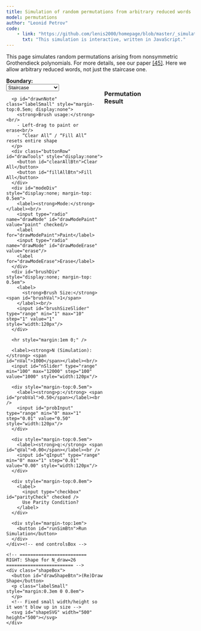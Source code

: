 ```yaml
---
title: Simulation of random permutations from arbitrary reduced words
model: permutations
author: "Leonid Petrov"
code:
    - link: "https://github.com/lenis2000/homepage/blob/master/_simulations/permutations/2025-01-26-Grothendieck-shenanigans-any-shape.md"
      txt: "This simulation is interactive, written in JavaScript."
---
```


<div class="container mt-4 mb-3" style="overflow: visible">
    <p>
        This page simulates random permutations arising from nonsymmetric
        Grothendieck polynomials. For more details, see our paper
        <a href="{{site.url}}/2024/07/Grothendieck-shenanigans/">[45]</a>. Here
        we allow arbitrary reduced words, not just the staircase one.
    </p>

   <div class="flexRow" style="display: flex;">
    <!-- ========================= LEFT: Controls ========================= -->
    <div class="controlsBox">
      <label><strong>Boundary:</strong></label><br />
      <select id="boundarySelect">
        <option value="staircase">Staircase</option>
        <option value="shaep">Quadratic (Crab)</option>
        <option value="userdrawn">User‐Drawn (Brush)</option>
      </select>

      <p id="drawnNote" class="labelSmall" style="margin-top:0.5em; display:none">
        <strong>Brush usage:</strong><br/>
        - Left‐drag to paint or erase<br/>
        - “Clear All” / “Fill All” resets entire shape
      </p>
      <div class="buttonRow" id="drawTools" style="display:none">
        <button id="clearAllBtn">Clear All</button>
        <button id="fillAllBtn">Fill All</button>
      </div>
      <div id="modeDiv" style="display:none; margin-top: 0.5em">
        <label><strong>Mode:</strong></label><br/>
        <input type="radio" name="drawMode" id="drawModePaint" value="paint" checked/>
        <label for="drawModePaint">Paint</label>
        <input type="radio" name="drawMode" id="drawModeErase" value="erase"/>
        <label for="drawModeErase">Erase</label>
      </div>
      <div id="brushDiv" style="display:none; margin-top: 0.5em">
        <label>
          <strong>Brush Size:</strong> <span id="brushVal">1</span>
        </label><br/>
        <input id="brushSizeSlider" type="range" min="1" max="10" step="1" value="1" style="width:120px"/>
      </div>

      <hr style="margin:1em 0;" />

      <label><strong>N (Simulation):</strong> <span id="nVal">1000</span></label><br/>
      <input id="nSlider" type="range" min="100" max="12000" step="100" value="1000" style="width:120px"/>

      <div style="margin-top:0.5em">
        <label><strong>p:</strong> <span id="probVal">0.50</span></label><br />
        <input id="probInput" type="range" min="0" max="1" step="0.01" value="0.50" style="width:120px"/>
      </div>

      <div style="margin-top:0.5em">
        <label><strong>q:</strong> <span id="qVal">0.00</span></label><br />
        <input id="qInput" type="range" min="0" max="1" step="0.01" value="0.00" style="width:120px"/>
      </div>

      <div style="margin-top:0.8em">
        <label>
          <input type="checkbox" id="parityCheck" checked />
          Use Parity Condition?
        </label>
      </div>

      <div style="margin-top:1em">
        <button id="runSimBtn">Run Simulation</button>
      </div>
    </div><!-- end controlsBox -->

    <!-- ========================= RIGHT: Shape for N_draw=26 ========================= -->
    <div class="shapeBox">
      <button id="drawShapeBtn">(Re)Draw Shape</button>
      <p class="labelSmall" style="margin:0.3em 0 0.8em">
      </p>
      <!-- Fixed small width/height so it won't blow up in size -->
      <svg id="shapeSVG" width="500" height="500"></svg>
    </div>
  </div><!-- end flexRow -->

  <!-- ========================= Final Permutation ========================= -->
  <h3 style="clear:both; margin-top:2em">Permutation Result</h3>
  <svg id="permSVG" width="400" height="400"></svg>
</div>

<script src="https://d3js.org/d3.v7.min.js"></script>
<script>
////////////////////////////////////////
// 1) Small grid for user drawing
////////////////////////////////////////
const N_DRAW = 26;             // small “shape‐drawing N”
const T_DRAW = 2 * N_DRAW - 3; // 49
const I_DRAW = N_DRAW;         // 26

let userShapeMatrix = [];
let cellMap = [];

function initUserShapeMatrix() {
  userShapeMatrix = [];
  for (let t = 0; t < T_DRAW; t++) {
    userShapeMatrix.push(new Array(I_DRAW).fill(false));
  }
}
initUserShapeMatrix();

////////////////////////////////////////
// 2) Boundary condition helpers
////////////////////////////////////////
function isStaircase(t, i, N) {
  const useParity = document.getElementById("parityCheck").checked;
  let cond = (t + i >= N) && (t - i <= N - 2);
  if (useParity) {
    cond = cond && ((t - i + N) % 2 === 0);
  }
  return cond;
}

function isShaep(t, i, N) {
  const useParity = document.getElementById("parityCheck").checked;
  const k = Math.floor((i * i)/20);
  let cond = (t + k >= N) && (t - k <= N - 2);
  if (useParity) {
    cond = cond && ((t - i + N) % 2 === 0);
  }
  return cond;
}

////////////////////////////////////////
// 3) Scale (t,i) from big N → small grid
//    (for userdrawn boundary)
////////////////////////////////////////
function isUserDrawnActive(t, i, N) {
  // Map big grid (1..2N-3 × 1..N) to small grid (1..T_DRAW × 1..I_DRAW)
  const T_big = 2*N - 3;
  // fraction along each axis
  const fracT = (t - 1)/(T_big - 1); // from 0..1
  const fracI = (i - 1)/(N - 1);

  // scale to small grid indices
  const tSmall = Math.floor(fracT * (T_DRAW - 1)) + 1;
  const iSmall = Math.floor(fracI * (I_DRAW - 1)) + 1;

  if (tSmall < 1 || tSmall > T_DRAW) return false;
  if (iSmall < 1 || iSmall > I_DRAW) return false;

  const drawnOn = userShapeMatrix[tSmall - 1][iSmall - 1];
  const useParity = document.getElementById("parityCheck").checked;

  if (!drawnOn) return false;
  if (useParity) {
    return ((t - i + N) % 2 === 0);
  }
  return true;
}

////////////////////////////////////////
// 4) “Draw shape” in the small grid
////////////////////////////////////////
function drawShape() {
  const boundary = document.getElementById("boundarySelect").value;
  if (boundary === "staircase") {
    for (let t = 1; t <= T_DRAW; t++) {
      for (let i = 1; i <= I_DRAW; i++) {
        userShapeMatrix[t - 1][i - 1] = isStaircase(t, i, N_DRAW);
      }
    }
  } else if (boundary === "shaep") {
    for (let t = 1; t <= T_DRAW; t++) {
      for (let i = 1; i <= I_DRAW; i++) {
        userShapeMatrix[t - 1][i - 1] = isShaep(t, i, N_DRAW);
      }
    }
  }
  // if userdrawn => keep existing
  renderShapeSVG(boundary);
}

////////////////////////////////////////
// 5) Render the small shape as an SVG
////////////////////////////////////////
let isPainting = false;
function renderShapeSVG(boundary) {
  const svg = d3.select("#shapeSVG");
  svg.selectAll("*").remove(); // clear old

  cellMap = Array.from({ length: T_DRAW }, () => new Array(I_DRAW));

  // Use very small cell size = 2×2 for fewer pixels
  const cellW = 7, cellH = 7;

  // No "viewBox" => we rely on the fixed width/height in the <svg> tag
  // We'll directly place rectangles in pixel coordinates
  const rectData = [];
  for (let t = 1; t <= T_DRAW; t++) {
    for (let i = 1; i <= I_DRAW; i++) {
      rectData.push({
        t,
        i,
        active: userShapeMatrix[t - 1][i - 1]
      });
    }
  }

  svg.selectAll("rect")
    .data(rectData)
    .join("rect")
    .attr("x", d => (d.i - 1) * cellW)
    .attr("y", d => (d.t - 1) * cellH)
    .attr("width", cellW)
    .attr("height", cellH)
    .attr("fill", d => d.active ? "red" : "white")
    .each(function(d) {
      cellMap[d.t - 1][d.i - 1] = this;
    })
    .on("mouseover", (evt, d) => {
      if (isPainting && boundary === "userdrawn") {
        paintOrEraseBrush(d);
      }
    })
    .on("mousedown", (evt, d) => {
      evt.preventDefault();
      if (boundary === "userdrawn") {
        isPainting = true;
        paintOrEraseBrush(d);
      }
    });

  // Stop painting if mouse leaves
  svg.on("mouseup",  () => { isPainting = false; });
  svg.on("mouseleave", () => { isPainting = false; });
}

function paintOrEraseBrush(cellData) {
  const brushSize = +document.getElementById("brushSizeSlider").value;
  const paintMode = document.getElementById("drawModePaint").checked;
  const newVal = paintMode;

  const tC = cellData.t - 1;
  const iC = cellData.i - 1;
  for (let dt = -brushSize; dt <= brushSize; dt++) {
    for (let di = -brushSize; di <= brushSize; di++) {
      const tt = tC + dt;
      const ii = iC + di;
      if (tt >= 0 && tt < T_DRAW && ii >= 0 && ii < I_DRAW) {
        userShapeMatrix[tt][ii] = newVal;
        d3.select(cellMap[tt][ii]).attr("fill", newVal ? "red" : "white");
      }
    }
  }
}

////////////////////////////////////////
// 6) Clear/Fill the small grid
////////////////////////////////////////
function clearAllUserDrawn() {
  for (let t = 0; t < T_DRAW; t++) {
    for (let i = 0; i < I_DRAW; i++) {
      userShapeMatrix[t][i] = false;
    }
  }
}
function fillAllUserDrawn() {
  for (let t = 0; t < T_DRAW; t++) {
    for (let i = 0; i < I_DRAW; i++) {
      userShapeMatrix[t][i] = true;
    }
  }
}

////////////////////////////////////////
// 7) Grothendieck simulation on NxN
////////////////////////////////////////
function generateSwaps(t, N, swaps, boundary) {
  for (let i = 1; i < N; i++) {
    let active = false;
    if (boundary === "staircase") {
      active = isStaircase(t, i, N);
    } else if (boundary === "shaep") {
      active = isShaep(t, i, N);
    } else {
      // userdrawn + parity
      active = isUserDrawnActive(t, i, N);
    }
    swaps[i - 1] = active ? 1 : 0;
  }
}

function applyRandomSwap(sigma, swaps, N, p, q) {
  for (let i = 0; i < N - 1; i++) {
    if (swaps[i] === 1) {
      // Upward
      if (sigma[i] < sigma[i + 1] && Math.random() < p) {
        [sigma[i], sigma[i + 1]] = [sigma[i + 1], sigma[i]];
        continue;
      }
      // Downward
      if (sigma[i] > sigma[i + 1] && Math.random() < p * q) {
        [sigma[i], sigma[i + 1]] = [sigma[i + 1], sigma[i]];
        continue;
      }
    }
  }
}

function runSimulation(N, p, q, boundary) {
  const sigma = Array.from({ length: N }, (_, idx) => idx + 1);
  const swaps = new Array(N - 1).fill(0);
  const T_MAX = 2*N - 3;
  for (let t = 1; t <= T_MAX; t++) {
    generateSwaps(t, N, swaps, boundary);
    applyRandomSwap(sigma, swaps, N, p, q);
  }
  return sigma;
}

////////////////////////////////////////
// 8) Draw final permutation
////////////////////////////////////////
function drawPermutationMatrix(sigma) {
  const svg = d3.select("#permSVG");
  svg.selectAll("*").remove();

  const N = sigma.length;
  // We fix width/height in HTML (400×400). Let's define a small margin inside.
  const margin = 30, chartSize = 340;
  // We'll just use a naive scale
  const xScale = d3.scaleLinear()
                   .domain([-0.5, N-0.5])
                   .range([margin, margin + chartSize]);
  const yScale = d3.scaleLinear()
                   .domain([-0.5, N-0.5])
                   .range([margin, margin + chartSize]);

  const radius = (N > 2000) ? 1 : 2;
  const data = sigma.map((val, i) => ({ row: i, col: val - 1 }));

  svg.selectAll("circle")
    .data(data)
    .join("circle")
    .attr("cx", d => xScale(d.row))
    .attr("cy", d => yScale(d.col))
    .attr("r", radius)
    .attr("fill", "steelblue");
}

////////////////////////////////////////
// 9) Wire up UI
////////////////////////////////////////
function initUI() {
  // Toggle user‐drawn UI
  document.getElementById("boundarySelect").addEventListener("change", e => {
    const val = e.target.value;
    const show = (val === "userdrawn");
    document.getElementById("drawnNote").style.display = show ? "block" : "none";
    document.getElementById("drawTools").style.display = show ? "flex" : "none";
    document.getElementById("brushDiv").style.display = show ? "block" : "none";
    document.getElementById("modeDiv").style.display = show ? "block" : "none";
  });

  // Brush size
  document.getElementById("brushSizeSlider").addEventListener("input", e => {
    document.getElementById("brushVal").textContent = e.target.value;
  });

  // N slider
  document.getElementById("nSlider").addEventListener("input", e => {
    document.getElementById("nVal").textContent = e.target.value;
  });

  // p,q sliders
  document.getElementById("probInput").addEventListener("input", e => {
    document.getElementById("probVal").textContent = parseFloat(e.target.value).toFixed(2);
  });
  document.getElementById("qInput").addEventListener("input", e => {
    document.getElementById("qVal").textContent = parseFloat(e.target.value).toFixed(2);
  });

  // Draw shape
  document.getElementById("drawShapeBtn").addEventListener("click", () => {
    drawShape();
  });

  // Run Simulation
  document.getElementById("runSimBtn").addEventListener("click", () => {
    const boundary = document.getElementById("boundarySelect").value;
    const N = +document.getElementById("nSlider").value;
    const p = +document.getElementById("probInput").value;
    const q = +document.getElementById("qInput").value;

    const sigma = runSimulation(N, p, q, boundary);
    drawPermutationMatrix(sigma);
  });

  // Clear/Fill
  document.getElementById("clearAllBtn").addEventListener("click", () => {
    clearAllUserDrawn();
    renderShapeSVG("userdrawn");
  });
  document.getElementById("fillAllBtn").addEventListener("click", () => {
    fillAllUserDrawn();
    renderShapeSVG("userdrawn");
  });
}

window.addEventListener("DOMContentLoaded", () => {
  initUI();
  // Hide userdrawn UI by default
  document.getElementById("drawnNote").style.display = "none";
  document.getElementById("drawTools").style.display = "none";
  document.getElementById("brushDiv").style.display = "none";
  document.getElementById("modeDiv").style.display = "none";

  // Initialize numeric labels
  document.getElementById("nVal").textContent = "1000";
  document.getElementById("probVal").textContent = "0.50";
  document.getElementById("qVal").textContent = "0.00";
  document.getElementById("brushVal").textContent = "1";
});
</script>
